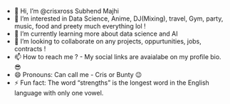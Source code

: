 - 👋 Hi, I’m @crisxross Subhend Majhi
- 👀 I’m interested in Data Science, Anime, DJ(Mixing), travel, Gym, party, music, food and preety much everything lol ! 
- 🌱 I’m currently learning more about data science and AI
- 💞️ I’m looking to collaborate on any projects, oppurtunities, jobs, contracts !  
- 📫 How to reach me ? - My social links are avaialabe on my profile bio. 😎
- 😄 Pronouns: Can call me - Cris or Bunty 😉
- ⚡ Fun fact: The word “strengths” is the longest word in the English language with only one vowel. 
<!---
crisxross/crisxross is a ✨ special ✨ repository because its `README.md` (this file) appears on your GitHub profile.
You can click the Preview link to take a look at your changes.
--->

